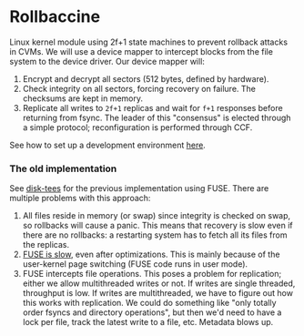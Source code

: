 # Rollbaccine
Linux kernel module using 2f+1 state machines to prevent rollback attacks in CVMs.
We will use a device mapper to intercept blocks from the file system to the device driver. Our device mapper will:
1. Encrypt and decrypt all sectors (512 bytes, defined by hardware).
2. Check integrity on all sectors, forcing recovery on failure. The checksums are kept in memory.
3. Replicate all writes to `2f+1` replicas and wait for `f+1` responses before returning from fsync. The leader of this "consensus" is elected through a simple protocol; reconfiguration is performed through CCF.

See how to set up a development environment [here](development/SETUP.md).

### The old implementation
See [disk-tees](https://github.com/davidchuyaya/disk-tees) for the previous implementation using FUSE. There are multiple problems with this approach:
1. All files reside in memory (or swap) since integrity is checked on swap, so rollbacks will cause a panic. This means that recovery is slow even if there are no rollbacks: a restarting system has to fetch all its files from the replicas.
2. [FUSE is slow](https://www.usenix.org/system/files/conference/fast17/fast17-vangoor.pdf), even after optimizations. This is mainly because of the user-kernel page switching (FUSE code runs in user mode).
3. FUSE intercepts file operations. This poses a problem for replication; either we allow multithreaded writes or not. If writes are single threaded, throughput is low. If writes are multithreaded, we have to figure out how this works with replication. We could do something like "only totally order fsyncs and directory operations", but then we'd need to have a lock per file, track the latest write to a file, etc. Metadata blows up.